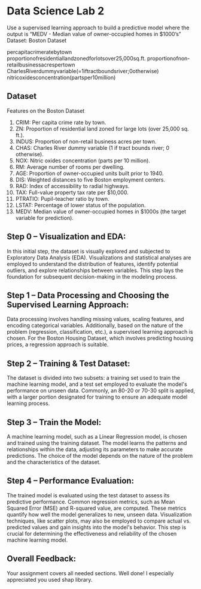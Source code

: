 # Data Science Lab 2

Use a supervised learning approach to build a predictive model where the output is “MEDV - Median value of owner-occupied homes in $1000’s”
Dataset: Boston Dataset

percapitacrimeratebytown proportionofresidentiallandzonedforlotsover25,000sq.ft.
proportionofnon-retailbusinessacrespertown CharlesRiverdummyvariable(=1iftractboundsriver;0otherwise) nitricoxidesconcentration(partsper10million)

## Dataset
Features on the Boston Dataset
1. CRIM: Per capita crime rate by town.
2. ZN: Proportion of residential land zoned for large lots (over 25,000 sq. ft.).
3. INDUS: Proportion of non-retail business acres per town.
4. CHAS: Charles River dummy variable (1 if tract bounds river; 0 otherwise).
5. NOX: Nitric oxides concentration (parts per 10 million).
6. RM: Average number of rooms per dwelling.
7. AGE: Proportion of owner-occupied units built prior to 1940.
8. DIS: Weighted distances to five Boston employment centers.
9. RAD: Index of accessibility to radial highways.
10. TAX: Full-value property tax rate per $10,000.
11. PTRATIO: Pupil-teacher ratio by town.
12. LSTAT: Percentage of lower status of the population.
13. MEDV: Median value of owner-occupied homes in $1000s (the target variable for prediction).


## Step 0 – Visualization and EDA:
In this initial step, the dataset is visually explored and subjected to Exploratory Data Analysis (EDA). Visualizations and statistical analyses are employed to understand the distribution of features, identify potential outliers, and explore relationships between variables. This step lays the foundation for subsequent decision-making in the modeling process.

## Step 1 – Data Processing and Choosing the Supervised Learning Approach:
Data processing involves handling missing values, scaling features, and encoding categorical variables. Additionally, based on the nature of the problem (regression, classification, etc.), a supervised learning approach is chosen. For the Boston Housing Dataset, which involves predicting housing prices, a regression approach is suitable.

## Step 2 – Training & Test Dataset:
The dataset is divided into two subsets: a training set used to train the machine learning model, and a test set employed to evaluate the model's performance on unseen data. Commonly, an 80-20 or 70-30 split is applied, with a larger portion designated for training to ensure an adequate model learning process.

## Step 3 – Train the Model:
A machine learning model, such as a Linear Regression model, is chosen and trained using the training dataset. The model learns the patterns and relationships within the data, adjusting its parameters to make accurate predictions. The choice of the model depends on the nature of the problem and the characteristics of the dataset.

## Step 4 – Performance Evaluation:
The trained model is evaluated using the test dataset to assess its predictive performance. Common regression metrics, such as Mean Squared Error (MSE) and R-squared value, are computed. These metrics quantify how well the model generalizes to new, unseen data. Visualization techniques, like scatter plots, may also be employed to compare actual vs. predicted values and gain insights into the model's behavior. This step is crucial for determining the effectiveness and reliability of the chosen machine learning model.

## Overall Feedback:
Your assignment covers all needed sections. Well done! I especially appreciated you used shap library. 